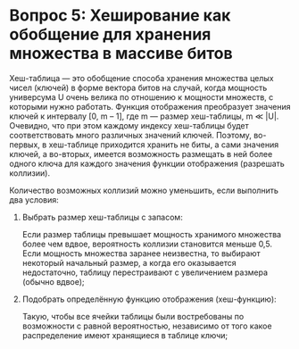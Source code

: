 # Вопрос 5: Хеширование как обобщение для хранения множества в массиве битов

Хеш-таблица — это обобщение способа хранения множества целых чисел (ключей) в форме вектора битов на случай, когда мощность универсума U очень велика по отношению к мощности множеств, с которыми нужно работать. Функция отображения преобразует значения ключей к интервалу [0, m – 1], где m — размер хеш-таблицы, m ≪ |U|. Очевидно, что при этом каждому индексу хеш-таблицы будет соответствовать много различных значений ключей. Поэтому, во-первых, в хеш-таблице приходится хранить не биты, а сами значения ключей, а во-вторых, имеется возможность размещать в ней более одного ключа для каждого значения функции отображения (разрешать коллизии).

Количество возможных коллизий можно уменьшить, если выполнить два условия:

1. Выбрать размер хеш-таблицы с запасом:

   Если размер таблицы превышает мощность хранимого множества более чем вдвое, вероятность коллизии становится меньше 0,5. Если мощность множества заранее неизвестна, то выбирают некоторый начальный размер, а когда его оказывается недостаточно, таблицу перестраивают с увеличением размера (обычно вдвое);

2. Подобрать определённую функцию отображения (хеш-функцию):

   Такую, чтобы все ячейки таблицы были востребованы по возможности с равной вероятностью, независимо от того какое распределение имеют хранящиеся в таблице ключи;

